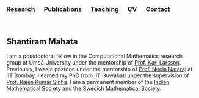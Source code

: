 ### [Research](research.md)  &nbsp;&nbsp;&nbsp;&nbsp;   [Publications](publications.md)  &nbsp;&nbsp;&nbsp;&nbsp;    [Teaching](teaching.md)  &nbsp;&nbsp;&nbsp;&nbsp;     [CV](cv.md)  &nbsp;&nbsp;&nbsp;&nbsp;  [Contact](contact.md)


&nbsp;
## Shantiram Mahata 

I am a postdoctoral fellow in the Computational Mathematics research group at Umeå University under the mentorship of [Prof. Karl Larsson](https://www.umu.se/personal/karl-larsson/?flik=publikationer). Previously, I was a postdoc under the mentorship of [Prof. Neela Nataraj](https://www.math.iitb.ac.in/~neela/) at IIT Bombay. I earned my PhD from IIT Guwahati under the supervision of [Prof. Rajen Kumar Sinha](https://www.iitg.ac.in/rajen/). I am a permanent member of the [Indian Mathematical Society](https://indianmathsoc.org/) and the [Swedish Mathematical Society](https://www.swe-math-soc.se/).  


<!--
# Welcome to my personal website
Hello my name is Shantiram Mahata. Here is my [CV](cv.md), and if you would like to know what I work on, please have a look [here](research.md).
-->
